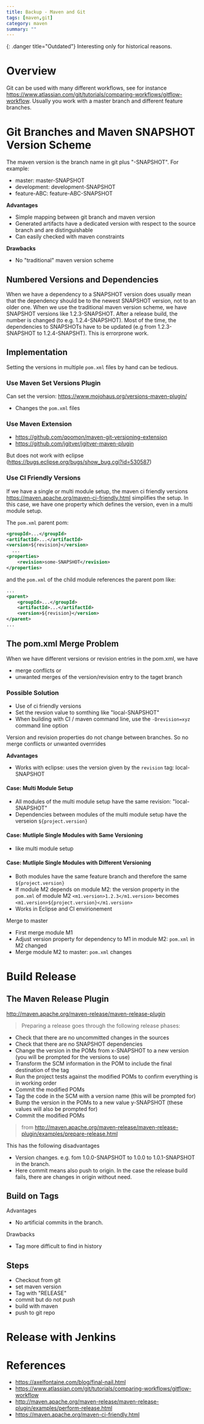 ```yaml
---
title: Backup - Maven and Git
tags: [maven,git]
category: maven
summary: ""
---
```

{: .danger title="Outdated"}
Interesting only for historical reasons.

# Overview

Git can be used with many different workflows, see for instance <https://www.atlassian.com/git/tutorials/comparing-workflows/gitflow-workflow>. Usually you work with a master branch and different feature branches.

# Git Branches and Maven SNAPSHOT Version Scheme

The maven version is the branch name in git plus "-SNAPSHOT". For example:

* master: master-SNAPSHOT
* development: development-SNAPSHOT
* feature-ABC: feature-ABC-SNAPSHOT

**Advantages**
* Simple mapping between git branch and maven version
* Generated artifacts have a dedicated version with respect to the source branch and are distinguishable
* Can easily checked with maven constraints

**Drawbacks**
* No "traditional" maven version scheme

## Numbered Versions and Dependencies

When we have a dependency to a SNAPSHOT version does usually mean that the dependency should be to the newest SNAPSHOT version, not to an older one. When we use the traditional maven version scheme, we have SNAPSHOT versions like 1.2.3-SNAPSHOT. After a release build, the number is changed (to e.g. 1.2.4-SNAPSHOT). Most of the time, the dependencies to SNAPSHOTs have to be updated (e.g from 1.2.3-SNAPSHOT to 1.2.4-SNAPSHT). This is errorprone work.

## Implementation

Setting the versions in multiple `pom.xml` files by hand can be tedious. 

### Use Maven Set Versions Plugin

Can set the version:
<https://www.mojohaus.org/versions-maven-plugin/>

* Changes the `pom.xml` files

### Use Maven Extension

* <https://github.com/qoomon/maven-git-versioning-extension>
* <https://github.com/jgitver/jgitver-maven-plugin>


But does not work with eclipse (https://bugs.eclipse.org/bugs/show_bug.cgi?id=530587)


### Use CI Friendly Versions

If we have a single or multi module setup, the maven ci friendly versions <https://maven.apache.org/maven-ci-friendly.html> simplifies the setup. In this case, we have one property which defines the version, even in a multi module setup.

The `pom.xml` parent pom:
~~~xml
<groupId>...</groupId>
<artifactId>...</artifactId>
<version>${revision}</version>
  ...
<properties>
    <revision>some-SNAPSHOT</revision>
</properties>
~~~

and the `pom.xml` of the child module references the parent pom like:
~~~xml
...
<parent>
    <groupId>...</groupId>
    <artifactId>...</artifactId>
    <version>${revision}</version>
</parent>
...
~~~

## The pom.xml Merge Problem

When we have different versions or revision entries in the pom.xml, we have

* merge conflicts or
* unwanted merges of the version/revision entry to the taget branch

### Possible Solution

* Use of ci friendly versions
* Set the revsion value to somthing like "local-SNAPSHOT"
* When building with CI / maven command line, use the `-Drevision=xyz` command line option

Version and revision properties do not change between branches. So no merge conflicts or unwanted overrrides

**Advantages**
* Works with eclipse: uses the version given by the `revision` tag: local-SNAPSHOT

#### Case: Multi Module Setup

* All modules of the multi module setup have the same revision: "local-SNAPSHOT"
* Dependencies between modules of the multi module setup have the verseion `${project.version}`

#### Case: Mutliple Single Modules with Same Versioning

* like multi module setup

#### Case: Mutliple Single Modules with Different Versioning

* Both modules have the same feature branch and therefore the same `${project.version}`
* If module M2 depends on module M2: the version property in the `pom.xml` of module M2 `<m1.version>1.2.3</m1.version>` becomes `<m1.version>${project.version}</m1.version>`
* Works in Eclipse and CI envirionement

Merge to master
* First merge module M1
* Adjust version property for dependency to M1 in module M2: `pom.xml` in M2 changed
* Merge module M2 to master: `pom.xml` changes



# Build Release

## The Maven Release Plugin

<http://maven.apache.org/maven-release/maven-release-plugin>

> Preparing a release goes through the following release phases:
>
* Check that there are no uncommitted changes in the sources
* Check that there are no SNAPSHOT dependencies
* Change the version in the POMs from x-SNAPSHOT to a new version (you will be prompted for the versions to use)
* Transform the SCM information in the POM to include the final destination of the tag
* Run the project tests against the modified POMs to confirm everything is in working order
* Commit the modified POMs
* Tag the code in the SCM with a version name (this will be prompted for)
* Bump the version in the POMs to a new value y-SNAPSHOT (these values will also be prompted for)
* Commit the modified POMs
>
> from <http://maven.apache.org/maven-release/maven-release-plugin/examples/prepare-release.html>

This has the following disadvantages

* Version changes. e.g. fom 1.0.0-SNAPSHOT to 1.0.0 to 1.0.1-SNAPSHOT in the branch.
* Here commit means also push to origin. In the case the release build fails, there are changes in origin without need.

## Build on Tags


Advantages

* No artificial commits in the branch.

Drawbacks

* Tag more difficult to find in history

## Steps

* Checkout from git
* set maven version
* Tag with "RELEASE"
* commit but do not push
* build with maven
* push to git repo


# Release with Jenkins

# References
* <https://axelfontaine.com/blog/final-nail.html>
* <https://www.atlassian.com/git/tutorials/comparing-workflows/gitflow-workflow>
* <http://maven.apache.org/maven-release/maven-release-plugin/examples/perform-release.html>
* <https://maven.apache.org/maven-ci-friendly.html>
